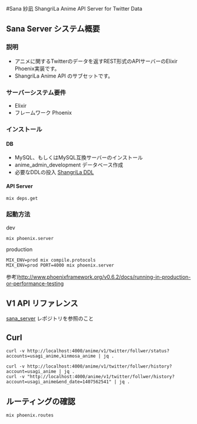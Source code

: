 #Sana 紗凪
ShangriLa Anime API Server for Twitter Data

## Sana Server システム概要

### 説明

* アニメに関するTwitterのデータを返すREST形式のAPIサーバーのElixir Phoenix実装です。
* ShangriLa Anime API のサブセットです。

### サーバーシステム要件

* Elixir
* フレームワーク Phoenix

### インストール

#### DB
* MySQL、もしくはMySQL互換サーバーのインストール
* anime_admin_development データベース作成
* 必要なDDLの投入 [ShangriLa DDL](https://github.com/Project-ShangriLa/shangrila/tree/master/DDL) 

#### API Server

```
mix deps.get
```

### 起動方法

dev
```
mix phoenix.server
```

production
```
MIX_ENV=prod mix compile.protocols
MIX_ENV=prod PORT=4000 mix phoenix.server
```

参考)http://www.phoenixframework.org/v0.6.2/docs/running-in-production-or-performance-testing

## V1 API リファレンス

[sana_server](https://github.com/Project-ShangriLa/sana_server) レポジトリを参照のこと

## Curl

```
curl -v http://localhost:4000/anime/v1/twitter/follwer/status?accounts=usagi_anime,kinmosa_anime | jq .

curl -v http://localhost:4000/anime/v1/twitter/follwer/history?account=usagi_anime | jq .
curl -v "http://localhost:4000/anime/v1/twitter/follwer/history?account=usagi_anime&end_date=1407562541" | jq .
```

## ルーティングの確認

```
mix phoenix.routes
```
